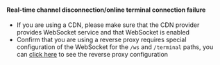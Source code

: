 #### Real-time channel disconnection/online terminal connection failure  
+ If you are using a CDN, please make sure that the CDN provider provides WebSocket service and that WebSocket is enabled  
+ Confirm that you are using a reverse proxy requires special configuration of the WebSocket for the `/ws` and `/terminal` paths, you can [click here](/en_US/guide/dashboard.html#configure-reverse-proxy) to see the reverse proxy configuration